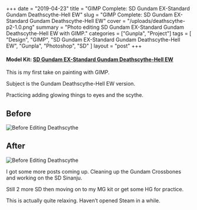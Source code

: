 +++
date = "2019-04-23"
title = "GIMP Complete: SD Gundam EX-Standard Gundam Deathscythe-Hell EW"
slug = "GIMP Complete: SD Gundam EX-Standard Gundam Deathscythe-Hell EW"
cover = "/uploads/deathscythe-p2-1.0.png"
summary = "Photo editing SD Gundam EX-Standard Gundam Deathscythe-Hell EW with GIMP."
categories = ["Gunpla", "Project"]
tags = [
  "Design",
  "GIMP",
  "SD Gundam EX-Standard Gundam Deathscythe-Hell EW",
  "Gunpla",
  "Photoshop",
  "SD"
]
layout = "post"
+++

#### Model Kit: [SD Gundam EX-Standard Gundam Deathscythe-Hell EW](/build-complete-sd-gundam-cross-silhouette-crossbone-gundam-x1/)

This is my first take on painting with GIMP.

Subject is the Gundam Deathscythe-Hell EW version.

Practicing adding glowing things to eyes and the scythe.

## Before

![Before Editing Deathscythe](/uploads/deathscythe-p2-1.0-orig.png)

## After

![Before Editing Deathscythe](/uploads/deathscythe-p2-1.0.png)

I got some more posts coming up. Cleaning up the Gundam Crossbones and working on the SD Sinanju.

Still 2 more SD then moving on to my MG kit or get some HG for practice.

This is actually quite relaxing. Haven’t opened Steam in a while.
